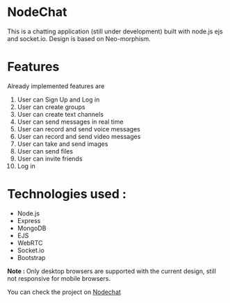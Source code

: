 # NodeChat
This is a chatting application (still under development) built with node.js ejs and socket.io. Design is based on Neo-morphism.

# Features
Already implemented features are 
<ol>
    <li>User can Sign Up and Log in</li>
    <li>User can create groups</li>
    <li>User can create text channels</li>
    <li>User can send messages in real time</li>
    <li>User can record and send voice messages</li>
    <li>User can record and send video messages</li>
    <li>User can take and send images</li>
    <li>User can send files</li>
    <li>User can invite friends</li>
    <li>Log in</li>
</ol>

# Technologies used : 
<ul>
    <li>Node.js</li>
    <li>Express</li>
    <li>MongoDB</li>
    <li>EJS</li>
    <li>WebRTC</li>
    <li>Socket.io</li>
    <li>Bootstrap</li>
</ul>

<b>Note : </b> Only desktop browsers are supported with the current design, still not responsive for mobile browsers.

You can check the project on <a href='nodechat231.herokuapp.com'> Nodechat </a>
